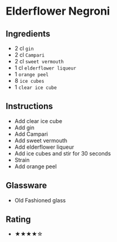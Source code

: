 # Elderflower Negroni

## Ingredients
- 2 cl `gin`
- 2 cl `Campari`
- 2 cl `sweet vermouth`
- 1 cl `elderflower liqueur`
- 1 `orange peel`
- 8 `ice cubes`
- 1 `clear ice cube`

## Instructions
- Add clear ice cube
- Add gin
- Add Campari
- Add sweet vermouth
- Add elderflower liqueur
- Add ice cubes and stir for 30 seconds
- Strain
- Add orange peel

## Glassware
- Old Fashioned glass

## Rating
- ★★★★☆